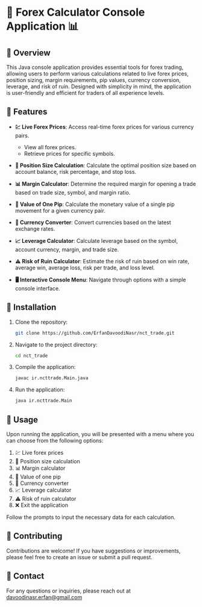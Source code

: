 # 🚀 **Forex Calculator Console Application** 📊

## 🎯 **Overview**
This Java console application provides essential tools for forex trading, allowing users to perform various calculations related to live forex prices, position sizing, margin requirements, pip values, currency conversion, leverage, and risk of ruin. Designed with simplicity in mind, the application is user-friendly and efficient for traders of all experience levels.

## 🌟 **Features**
- **💹 Live Forex Prices**: Access real-time forex prices for various currency pairs.
    - View all forex prices.
    - Retrieve prices for specific symbols.

- **📏 Position Size Calculation**: Calculate the optimal position size based on account balance, risk percentage, and stop loss.

- **📊 Margin Calculator**: Determine the required margin for opening a trade based on trade size, symbol, and margin ratio.

- **📍 Value of One Pip**: Calculate the monetary value of a single pip movement for a given currency pair.

- **💱 Currency Converter**: Convert currencies based on the latest exchange rates.

- **📈 Leverage Calculator**: Calculate leverage based on the symbol, account currency, margin, and trade size.

- **⚠️ Risk of Ruin Calculator**: Estimate the risk of ruin based on win rate, average win, average loss, risk per trade, and loss level.

- **🖥️ Interactive Console Menu**: Navigate through options with a simple console interface.

## 🔧 **Installation**
1. Clone the repository:
   ```bash
   git clone https://github.com/ErfanDavoodiNasr/nct_trade.git
   ```

2. Navigate to the project directory:
   ```bash
   cd nct_trade
   ```

3. Compile the application:
   ```bash
   javac ir.ncttrade.Main.java
   ```

4. Run the application:
   ```bash
   java ir.ncttrade.Main
   ```

## 📝 **Usage**
Upon running the application, you will be presented with a menu where you can choose from the following options:
1. 💹 Live forex prices
2. 📏 Position size calculation
3. 📊 Margin calculator
4. 📍 Value of one pip
5. 💱 Currency converter
6. 📈 Leverage calculator
7. ⚠️ Risk of ruin calculator
8. ❌ Exit the application

Follow the prompts to input the necessary data for each calculation.

## 🤝 **Contributing**
Contributions are welcome! If you have suggestions or improvements, please feel free to create an issue or submit a pull request.

## 📧 **Contact**
For any questions or inquiries, please reach out at davoodinasr.erfan@gmail.com
